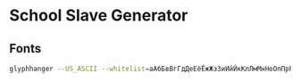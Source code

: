 # School Slave Generator

## Fonts

```sh
glyphhanger --US_ASCII --whitelist=аАбБвВгГдДеЕёЁжЖзЗиИйЙкКлЛмМнНоОпПрРсСтТуУфФхХцЦчЧшШщЩыЫэЭюЮяЯьЬъЪ --subset=*.ttf --formats=woff2
```